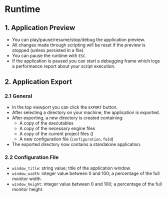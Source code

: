 # Runtime

## 1. Application Preview

- You can play/pause/resume/stop/debug the application preview.
- All changes made through scripting will be reset if the preview is stopped (unless persisted in a file).
- You can pause the runtime with `ESC`.
- If the application is paused you can start a debugging frame which logs a performance report about your script execution.

## 2. Application Export

### 2.1 General

- In the top viewport you can click the `EXPORT` button.
- After selecting a directory on your machine, the application is exported.
- After exporting, a new directory is created containing:
  - A copy of the executables
  - A copy of the necessary engine files
  - A copy of the current project files ()
  - A new configuration file (`configuration.fe3d`)
- The exported directory now contains a standalone application.

### 2.2 Configuration File

- `window_title`: string value; title of the application window.
- `window_width`: integer value between 0 and 100; a percentage of the full monitor width.
- `window_height`: integer value between 0 and 100; a percentage of the full monitor height.

